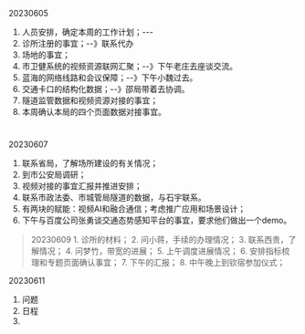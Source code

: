 

20230605
1. 人员安排，确定本周的工作计划；---
2. 诊所注册的事宜；--》联系代办
3. 场地的事宜；
4. 市卫健系统的视频资源联网汇聚；--》下午老庄去座谈交流。
5. 蓝海的网络线路和会议保障；--》下午小魏过去。
6. 交通卡口的结构化数据；--》邵局带着去协调。
7. 隧道监管数据和视频资源对接的事宜；
8. 本周确认本局的四个页面数据对接事宜。
# 

20230607
1. 联系省局，了解场所建设的有关情况；
2. 到市公安局调研；
3. 视频对接的事宜汇报并推进安排；
4. 联系市政法委、市城管局隧道的数据，与石宇联系。
5. 有两块的赋能：视频AI和融合通信；考虑推广应用和场景设计；   
6. 下午与百度公司张勇谈交通态势感知平台的事宜，要求他们做出一个demo。



> 20230609
	1.  诊所的材料；
	2. 问小蒋，手续的办理情况；
	3. 联系西贵，了解情况；
	4. 问梦竹，带宽的进展；
	5. 上午调度进展情况；
	6. 安排指标梳理和专题页面确认事宜；
	7. 下午的汇报；
	8. 中午晚上到钦宿参加仪式；

20230611
1. 问题
2. 日程
3. 	




<!--stackedit_data:
eyJoaXN0b3J5IjpbMTEwNTc0NTgxNF19
-->